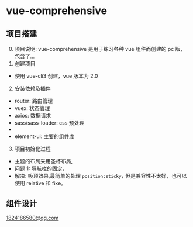 <!--
 * @Author: your name
 * @Date: 2021-07-10 15:43:49
 * @LastEditTime: 2021-07-10 19:09:39
 * @LastEditors: Please set LastEditors
 * @Description: In User Settings Edit
 * @FilePath: \notes\study notes\vue\vue综合项目.md
-->

# vue-comprehensive

## 项目搭建

0. 项目说明: vue-comprehensive 是用于练习各种 vue 组件而创建的 pc 版，包含了...
1. 创建项目

-   使用 vue-cli3 创建，vue 版本为 2.0

2. 安装依赖及插件

-   router: 路由管理
-   vuex: 状态管理
-   axios: 数据请求
-   sass/sass-loader: css 预处理
-
-   element-ui: 主要的组件库

3. 项目初始化过程

-   主题的布局采用圣杯布局,
-   问题 1: 导航栏的固定，
-   解决: 吸顶效果,最简单的处理 `position:sticky;` 但是兼容性不太好，也可以使用 relative 和 fixe。

## 组件设计

1824186580@qq.com
